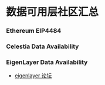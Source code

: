 # 数据可用层社区汇总

### Ethereum EIP4484


### Celestia Data Availability 


### EigenLayer Data Availability 

- [eigenlayer 论坛](https://forum.eigenlayer.xyz/)
